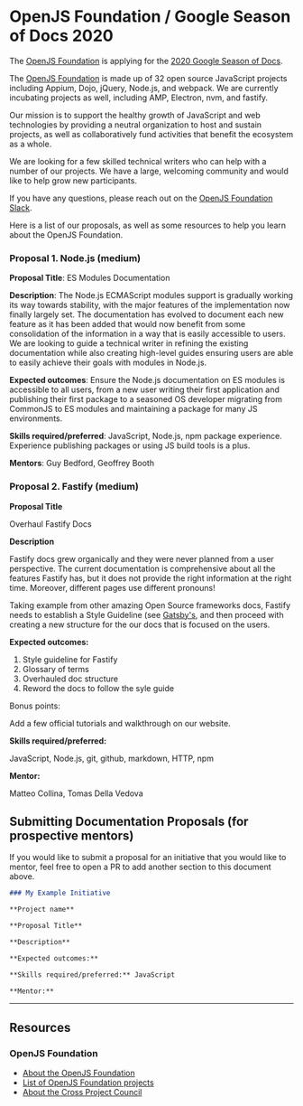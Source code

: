 # OpenJS Foundation / Google Season of Docs 2020

The [OpenJS Foundation](https://openjsf.org) is applying for the [2020 Google Season of Docs](https://developers.google.com/season-of-docs).

The [OpenJS Foundation](https://openjsf.org) is made up of 32 open source JavaScript projects including Appium, Dojo, jQuery, Node.js, and webpack. We are currently incubating projects as well, including AMP, Electron, nvm, and fastify.

Our mission is to support the healthy growth of JavaScript and web technologies by providing a neutral organization to host and sustain projects, as well as collaboratively fund activities that benefit the ecosystem as a whole.

We are looking for a few skilled technical writers who can help with a number of our projects.  We have a large, welcoming community and would like to help grow new participants.

If you have any questions, please reach out on the [OpenJS Foundation Slack](https://slack.openjsf.org).

Here is a list of our proposals, as well as some resources to help you learn about the OpenJS Foundation.

### Proposal 1. Node.js (medium)

**Proposal Title**: ES Modules Documentation

**Description**: The Node.js ECMAScript modules support is gradually working its way towards stability, with the major features of the implementation now finally largely set. The documentation has evolved to document each new feature as it has been added that would now benefit from some consolidation of the information in a way that is easily accessible to users. We are looking to guide a technical writer in refining the existing documentation while also creating high-level guides ensuring users are able to easily achieve their goals with modules in Node.js.

**Expected outcomes**: Ensure the Node.js documentation on ES modules is accessible to all users, from a new user writing their first application and publishing their first package to a seasoned OS developer migrating from CommonJS to ES modules and maintaining a package for many JS environments.

**Skills required/preferred**: JavaScript, Node.js, npm package experience. Experience publishing packages or using JS build tools is a plus.

**Mentors**: Guy Bedford, Geoffrey Booth

### Proposal 2. Fastify (medium)

**Proposal Title**

Overhaul Fastify Docs

**Description**

Fastify docs grew organically and they were never planned from a user
perspective.
The current documentation is comprehensive about all the features
Fastify has,
but it does not provide the right information at the right time.
Moreover, different pages use different pronouns!

Taking example from other amazing Open Source frameworks docs,
Fastify needs to establish a Style Guideline (see
[Gatsby's](https://www.gatsbyjs.org/contributing/gatsby-style-guide/),
and then proceed with creating a new structure for the our docs that is
focused on the users.

**Expected outcomes:**

1. Style guideline for Fastify
2. Glossary of terms
3. Overhauled doc structure
4. Reword the docs to follow the syle guide

Bonus points:

Add a few official tutorials and walkthrough on our website.


**Skills required/preferred:**

JavaScript, Node.js, git, github, markdown, HTTP, npm

**Mentor:**

Matteo Collina, Tomas Della Vedova


## Submitting Documentation Proposals (for prospective mentors)

If you would like to submit a proposal for an initiative that you would like to mentor, feel free to open a PR to add another section to this document above.

```md
### My Example Initiative

**Project name**

**Proposal Title**

**Description**

**Expected outcomes:** 

**Skills required/preferred:** JavaScript

**Mentor:** 

```

---

## Resources

### OpenJS Foundation 

- [About the OpenJS Foundation](https://openjsf.org)
- [List of OpenJS Foundation projects](https://openjsf.org/projects/)
- [About the Cross Project Council](https://github.com/openjs-foundation/cross-project-council)
